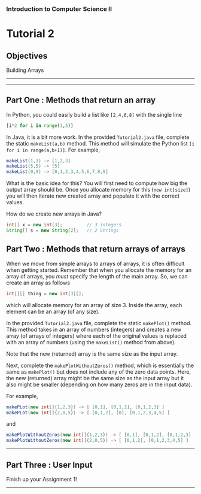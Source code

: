 ### Introduction to Computer Science II
# Tutorial 2

## Objectives  

Building Arrays

---


---   

## Part One : Methods that return an array

In Python, you could easily build a list like `[2,4,6,8]` with the single line

```python
[i*2 for i in range(1,5)]
```

In Java, it is a bit more work. In the provided `Tutorial2.java` file, complete the 
static `makeList(a,b)` method. This method will simulate the Python list `[i for i in range(a,b+1)]`.
For example, 

```java
makeList(1,3) -> [1,2,3]
makeList(5,5) -> [5]
makeList(0,9) -> [0,1,2,3,4,5,6,7,8,9]
```

What is the basic idea for this? You will first need to compute how big the output array should be. Once you allocate memory for this (`new int[size]`) you will then iterate new created array and populate it with the correct values. 

How do we create new arrays in Java?

```java
int[] x = new int[3];         // 3 integers
String[] s = new String[2];   // 2 Strings
```

## Part Two : Methods that return arrays of arrays

When we move from simple arrays to arrays of arrays, it is often difficult when getting started. Remember that when you allocate the memory for an array of arrays, you *must* specify the length of the main array. So, we can create an array as follows

```java
int[][] thing = new int[3][];
```

which will allocate memory for an array of size 3. Inside the array, each element can be an array (of any size). 

In the provided `Tutorial2.java` file, complete the static `makePlot()` method. This method takes in an array of numbers (integers) and creates a new array (of arrays of integers) where each of the original values is replaced with an array of numbers (using the `makeList()` method from above).

Note that the new (returned) array is the same size as the input array. 

Next, complete the `makePlotWithoutZeros()` method, which is essentially the same as `makePlot()` but does not include any of the zero data points. Here, the new (returned) array might be the same size as the input array but it also might be smaller (depending on how many zeros are in the input data).

For example, 

```java
makePLot(new int[]{1,2,3}) -> [ [0,1], [0,1,2], [0,1,2,3] ]
makePLot(new int[]{2,0,5}) -> [ [0,1,2], [0], [0,1,2,3,4,5] ]
```
and

```java
makePlotWithoutZeros(new int[]{1,2,3}) -> [ [0,1], [0,1,2], [0,1,2,3] ]
makePlotWithoutZeros(new int[]{2,0,5}) -> [ [0,1,2], [0,1,2,3,4,5] ]
```





---

## Part Three : User Input

Finish up your Assignment 1!

---

